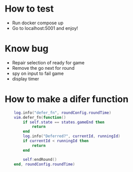 # How to test
- Run docker compose up
- Go to localhost:5001 and enjoy!

# Know bug
- Repair selection of ready for game
- Remove the go next for round
- spy on input to fail game
- display timer


# How to make a difer function
```lua
    log.info("defer_fn", roundConfig.roundTime)
    vim.defer_fn(function()
        if self.state == states.gameEnd then
            return
        end
        log.info("Deferred?", currentId, runningId)
        if currentId < runningId then
            return
        end

        self:endRound()
    end, roundConfig.roundTime)
```
